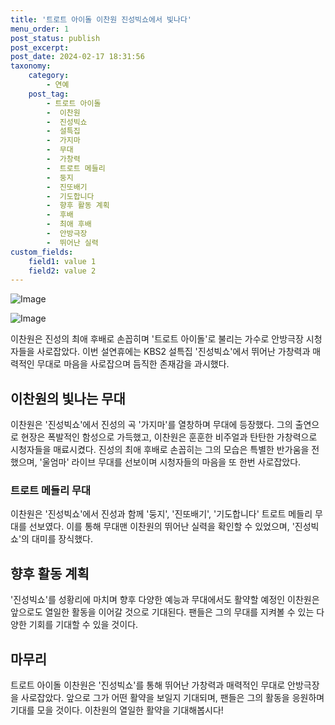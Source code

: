 ```yaml
---
title: '트로트 아이돌 이찬원 진성빅쇼에서 빛나다'
menu_order: 1
post_status: publish
post_excerpt: 
post_date: 2024-02-17 18:31:56
taxonomy:
    category:
        - 연예
    post_tag:
        - 트로트 아이돌
        -  이찬원
        -  진성빅쇼
        -  설특집
        -  가지마
        -  무대
        -  가창력
        -  트로트 메들리
        -  둥지
        -  진또배기
        -  기도합니다
        -  향후 활동 계획
        -  후배
        -  최애 후배
        -  안방극장
        -  뛰어난 실력
custom_fields:
    field1: value 1
    field2: value 2
---
```


![Image](https://ssl.pstatic.net/mimgnews/image/629/2024/02/12/202475951707693280_20240212081701806.jpg?type=w540)

![Image](https://mimgnews.pstatic.net/image/629/2024/02/12/202468411707693300_20240212081701810.jpg?type=w540)

이찬원은 진성의 최애 후배로 손꼽히며 '트로트 아이돌'로 불리는 가수로 안방극장 시청자들을 사로잡았다. 이번 설연휴에는 KBS2 설특집 '진성빅쇼'에서 뛰어난 가창력과 매력적인 무대로 마음을 사로잡으며 듬직한 존재감을 과시했다.
## 이찬원의 빛나는 무대
이찬원은 '진성빅쇼'에서 진성의 곡 '가지마'를 열창하며 무대에 등장했다. 그의 출연으로 현장은 폭발적인 함성으로 가득했고, 이찬원은 훈훈한 비주얼과 탄탄한 가창력으로 시청자들을 매료시켰다. 진성의 최애 후배로 손꼽히는 그의 모습은 특별한 반가움을 전했으며, '울엄마' 라이브 무대를 선보이며 시청자들의 마음을 또 한번 사로잡았다.
### 트로트 메들리 무대
이찬원은 '진성빅쇼'에서 진성과 함께 '둥지', '진또배기', '기도합니다' 트로트 메들리 무대를 선보였다. 이를 통해 무대맨 이찬원의 뛰어난 실력을 확인할 수 있었으며, '진성빅쇼'의 대미를 장식했다.
## 향후 활동 계획
'진성빅쇼'를 성황리에 마치며 향후 다양한 예능과 무대에서도 활약할 예정인 이찬원은 앞으로도 열일한 활동을 이어갈 것으로 기대된다. 팬들은 그의 무대를 지켜볼 수 있는 다양한 기회를 기대할 수 있을 것이다.
## 마무리
트로트 아이돌 이찬원은 '진성빅쇼'를 통해 뛰어난 가창력과 매력적인 무대로 안방극장을 사로잡았다. 앞으로 그가 어떤 활약을 보일지 기대되며, 팬들은 그의 활동을 응원하며 기대를 모을 것이다. 이찬원의 열일한 활약을 기대해봅시다!
